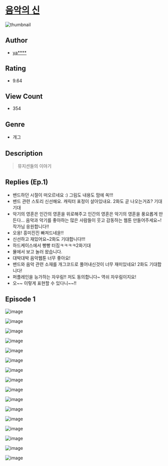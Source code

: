 # [음악의 신](https://comic.naver.com/challenge/list?titleId=810089)
![thumbnail](https://image-comic.pstatic.net/user_contents_data/challenge_comic/2023/05/23/141693/upload_3847589420177242214_480x623.jpeg)

## Author
- [ya****](https://comic.naver.com/artistTitle?id=141693)

## Rating
- 9.64

## View Count
- 354

## Genre
- 개그

## Description
> 뮤지션들의 이야기

## Replies (Ep.1)
- 밴드하던 시절이 떠오르네요 :) 그림도 내용도 맘에 쏙!!!
- 밴드 관련 스토리 신선해요. 캐릭터 표정이 살아있내요. 2화도 곧 나오는거죠? 기대기대
- 악기의 영혼은 인간의 영혼을 위로해주고 인간의 영혼은 악기의 영혼을 풍요롭게 만든다... 음악과 악기를 좋아하는 많은 사람들이 웃고 감동하는 웹툰 만들어주세요~! 작가님 응원합니다!!
- 오옹! 흥미진진 빠져드네윤!!
- 신선하고 재밌어요~2화도 기대합니다!!!
- 하드케이스에서 빵빵 터짐ㅋㅋㅋㅋ2화기대
- 뮬에서 보고 놀러 왔습니다.
- 대박대박 음악웹툰 너무 좋아요!
- 밴드와 음악 관련 소재를 개그코드로 풀어내신것이 너무 재미있네요! 2화도 기대합니다!
- 퍼플레인을 능가하는 자우림!! 저도 동의합니다~ 역쉬 자우림이지요!
- 오~~ 이렇게 표현할 수 있다니~~!!

## Episode 1
![image](https://image-comic.pstatic.net/user_contents_data/challenge_comic/2023/05/23/141693/upload_7148112233365714229.jpeg)

![image](https://image-comic.pstatic.net/user_contents_data/challenge_comic/2023/05/23/141693/upload_4050478108929188660.jpeg)

![image](https://image-comic.pstatic.net/user_contents_data/challenge_comic/2023/05/23/141693/upload_3702351639285936230.jpeg)

![image](https://image-comic.pstatic.net/user_contents_data/challenge_comic/2023/05/23/141693/upload_3979265833244648500.jpeg)

![image](https://image-comic.pstatic.net/user_contents_data/challenge_comic/2023/05/23/141693/upload_3688556053976461368.jpeg)

![image](https://image-comic.pstatic.net/user_contents_data/challenge_comic/2023/05/23/141693/upload_4122029945572647525.jpeg)

![image](https://image-comic.pstatic.net/user_contents_data/challenge_comic/2023/05/23/141693/upload_7306309069524198964.jpeg)

![image](https://image-comic.pstatic.net/user_contents_data/challenge_comic/2023/05/23/141693/upload_7147554781756208185.jpeg)

![image](https://image-comic.pstatic.net/user_contents_data/challenge_comic/2023/05/23/141693/upload_3631371567465128756.jpeg)

![image](https://image-comic.pstatic.net/user_contents_data/challenge_comic/2023/05/23/141693/upload_7090463735753815395.jpeg)

![image](https://image-comic.pstatic.net/user_contents_data/challenge_comic/2023/05/23/141693/upload_3846418440330033459.jpeg)

![image](https://image-comic.pstatic.net/user_contents_data/challenge_comic/2023/05/23/141693/upload_7148395009684091184.jpeg)

![image](https://image-comic.pstatic.net/user_contents_data/challenge_comic/2023/05/23/141693/upload_3991423159049085490.jpeg)

![image](https://image-comic.pstatic.net/user_contents_data/challenge_comic/2023/05/23/141693/upload_4064043703761711157.jpeg)

![image](https://image-comic.pstatic.net/user_contents_data/challenge_comic/2023/05/23/141693/upload_3977299932173514800.jpeg)

![image](https://image-comic.pstatic.net/user_contents_data/challenge_comic/2023/05/23/141693/upload_3558181484251788389.jpeg)
